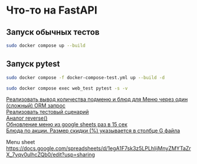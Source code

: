 # Что-то на FastAPI

## Запуск обычных тестов
```bash
sudo docker compose up --build
```

## Запуск pytest
```bash
sudo docker compose -f docker-compose-test.yml up --build -d
```
```bash
sudo docker compose exec web_test pytest -s -v
```
[Реализовать вывод количества подменю и блюд для Меню через один (сложный) ORM запрос](https://github.com/Kaiden0001/RestaurantMenuAPI/blob/a1de8aaee29bb59771ecdf637f426df5d3c31bf8/src/menu/repositories/menu_repository.py#L23)<br>
[Реализовать тестовый сценарий](https://github.com/Kaiden0001/RestaurantMenuAPI/blob/a1de8aaee29bb59771ecdf637f426df5d3c31bf8/src/menu/tests/test_dish_and_submenu_count.py#L1)<br>
[Аналог reverse()](https://github.com/Kaiden0001/RestaurantMenuAPI/blob/491314d51a04aceeecc00877c06ec954355e48c9/src/menu/tests/utils.py#L30)<br>
[Обновление меню из google sheets раз в 15 сек](https://github.com/Kaiden0001/RestaurantMenuAPI/blob/be768a79b2e2d90d67ebb1aa809165c99a7993ef/src/menu/worker/tasks/excel_sync_task.py#L18)<br>
[Блюда по акции. Размер скидки (%) указывается в столбце G файла](https://github.com/Kaiden0001/RestaurantMenuAPI/blob/be768a79b2e2d90d67ebb1aa809165c99a7993ef/src/menu/worker/tasks/utils/parse_sheet.py#L126)<br>

Menu sheet
https://docs.google.com/spreadsheets/d/1egA1F7sk3z5LPLhlijMnyZMYTaZrX_7yqv0ulhcZQb0/edit?usp=sharing
